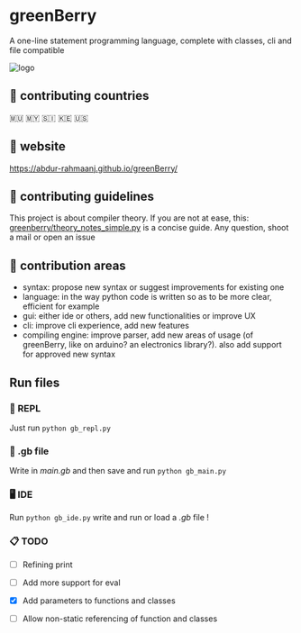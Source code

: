 # greenBerry 
A one-line statement programming language, complete with classes, cli and file compatible

![logo](docs/favicon.ico?raw=true "greenBerry")

## 🚩 contributing countries
🇲🇺 🇲🇾 🇸🇮 🇰🇪 🇺🇸

## 🔗 website
https://abdur-rahmaanj.github.io/greenBerry/

## 📖 contributing guidelines

This project is about compiler theory. If you are not at ease, this: [greenberry/theory_notes_simple.py](https://github.com/Abdur-rahmaanJ/greenBerry/blob/master/greenberry/theory_notes_simple.py) is a concise guide. Any question, shoot a mail or open an issue

## 🌄 contribution areas

- syntax: propose new syntax or suggest improvements for existing one
- language: in the way python code is written so as to be more clear, efficient for example
- gui: either ide or others, add new functionalities or improve UX
- cli: improve cli experience, add new features
- compiling engine: improve parser, add new areas of usage (of greenBerry, like on arduino? an electronics library?). also add support for approved new syntax

## Run files

### 🔧 REPL 

Just run `python gb_repl.py`

### 📁 .gb file

Write in *main.gb* and then save and run `python gb_main.py`

### 🖥️ IDE

Run `python gb_ide.py` write and run or load a *.gb* file !

### 📋 TODO
- [ ] Refining print
- [ ] Add more support for eval
- [x] Add parameters to functions and classes
- [ ] Allow non-static referencing of function and classes

